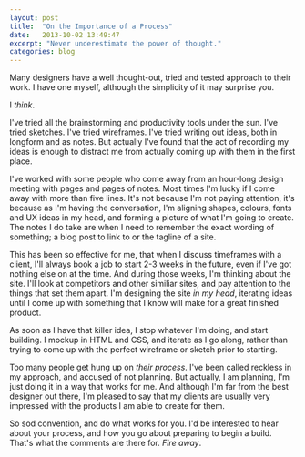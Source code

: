 ```yaml
---
layout: post
title:  "On the Importance of a Process"
date:   2013-10-02 13:49:47
excerpt: "Never underestimate the power of thought."
categories: blog
---
```


Many designers have a well thought-out, tried and tested approach to their work. I have one myself, although the simplicity of it may surprise you.

I *think*.

I've tried all the brainstorming and productivity tools under the sun. I've tried sketches. I've tried wireframes. I've tried writing out ideas, both in longform and as notes. But actually I've found that the act of recording my ideas is enough to distract me from actually coming up with them in the first place.

I've worked with some people who come away from an hour-long design meeting with pages and pages of notes. Most times I'm lucky if I come away with more than five lines. It's not because I'm not paying attention, it's because as I'm having the conversation, I'm aligning shapes, colours, fonts and UX ideas in my head, and forming a picture of what I'm going to create. The notes I do take are when I need to remember the exact wording of something; a blog post to link to or the tagline of a site.

This has been so effective for me, that when I discuss timeframes with a client, I'll always book a job to start 2-3 weeks in the future, even if I've got nothing else on at the time. And during those weeks, I'm thinking about the site. I'll look at competitors and other similiar sites, and pay attention to the things that set them apart. I'm designing the site *in my head*, iterating ideas until I come up with something that I know will make for a great finished product.

As soon as I have that killer idea, I stop whatever I'm doing, and start building. I mockup in HTML and CSS, and iterate as I go along, rather than trying to come up with the perfect wireframe or sketch prior to starting.

Too many people get hung up on *their process*. I've been called reckless in my approach, and accused of not planning. But actually, I am planning, I'm just doing it in a way that works for me. And although I'm far from the best designer out there, I'm pleased to say that my clients are usually very impressed with the products I am able to create for them.

So sod convention, and do what works for you. I'd be interested to hear about your process, and how you go about preparing to begin a build. That's what the comments are there for. *Fire away*.